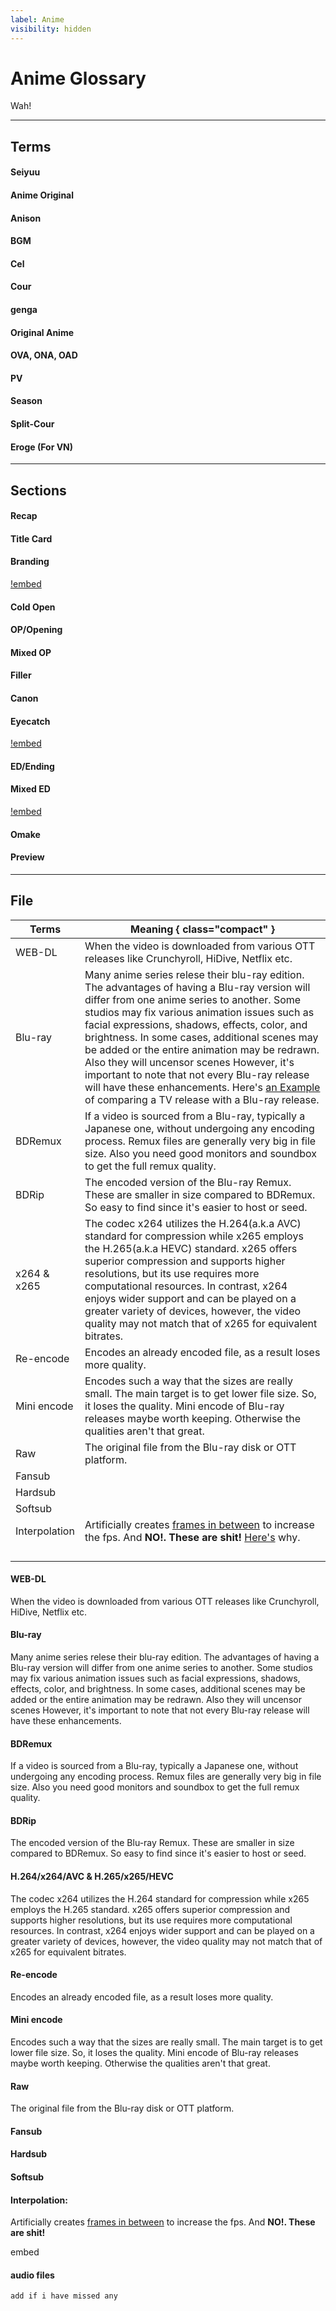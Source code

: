 ```yaml
---
label: Anime
visibility: hidden
---
```



# Anime Glossary
Wah!

___
## Terms

#### Seiyuu

#### Anime Original

#### Anison

#### BGM

#### Cel

#### Cour

####  genga

#### Original Anime

#### OVA, ONA, OAD

#### PV

#### Season

#### Split-Cour

#### Eroge (For VN)

___
## Sections

#### Recap


#### Title Card


#### Branding

[!embed](https://www.youtube.com/watch?v=Dt-BaKnnIRI)

#### Cold Open


#### OP/Opening



#### Mixed OP


#### Filler


#### Canon


#### Eyecatch

[!embed](https://www.youtube.com/watch?v=9h4IQHBX63k)

#### ED/Ending



#### Mixed ED

[!embed](https://www.youtube.com/watch?v=2ikL1vGhMLw)

#### Omake

#### Preview


___
## File

| Terms     | Meaning { class="compact" } |
| ------ | ------ |
|  WEB-DL  |  When the video is downloaded from various OTT releases like Crunchyroll, HiDive, Netflix etc.  |
|  Blu-ray  |   Many anime series relese their blu-ray edition. The advantages of having a Blu-ray version will differ from one anime series to another. Some studios may fix various animation issues such as facial expressions, shadows, effects, color, and brightness. In some cases, additional scenes may be added or the entire animation may be redrawn. Also they will uncensor  scenes However, it's important to note that not every Blu-ray release will have these enhancements. Here's [an Example](https://www.youtube.com/watch?v=bdGXb41_KYk) of comparing a TV release with a Blu-ray release.  |
|  BDRemux  |   If a video is sourced from a Blu-ray, typically a Japanese one, without undergoing any encoding process. Remux files are generally very big in file size. Also you need good monitors and soundbox to get the full remux quality.   |
|  BDRip  |   The encoded version of the Blu-ray Remux. These are smaller in size compared to BDRemux. So easy to find since it's easier to host or seed.   |
|  x264 & x265  |   The codec x264 utilizes the H.264(a.k.a AVC) standard for compression while x265 employs the H.265(a.k.a HEVC) standard. x265 offers superior compression and supports higher resolutions, but its use requires more computational resources. In contrast, x264 enjoys wider support and can be played on a greater variety of devices, however, the video quality may not match that of x265 for equivalent bitrates.   |
|  Re-encode  |  Encodes an already encoded file, as a result loses more quality.  |
|  Mini encode  |   Encodes such a way that the sizes are really small. The main target is to get lower file size. So, it loses the quality. Mini encode of Blu-ray releases maybe worth keeping. Otherwise the qualities aren't that great.   |
|  Raw  |   The original file from the Blu-ray disk or OTT platform.   |
|  Fansub  |      |
|  Hardsub  |      |
|  Softsub  |      |
|  Interpolation  |   Artificially creates [frames in between](https://www.youtube.com/watch?v=VdH4TBDeCnI) to increase the fps. And **NO!. These are shit!** [Here's](https://www.youtube.com/watch?v=bdGXb41_KYk) why.  |
|    |      |
|    |      |
|    |      |
|    |      |


#### WEB-DL
When the video is downloaded from various OTT releases like Crunchyroll, HiDive, Netflix etc.

#### Blu-ray
Many anime series relese their blu-ray edition. The advantages of having a Blu-ray version will differ from one anime series to another. Some studios may fix various animation issues such as facial expressions, shadows, effects, color, and brightness. In some cases, additional scenes may be added or the entire animation may be redrawn. Also they will uncensor  scenes However, it's important to note that not every Blu-ray release will have these enhancements.

#### BDRemux
If a video is sourced from a Blu-ray, typically a Japanese one, without undergoing any encoding process. Remux files are generally very big in file size. Also you need good monitors and soundbox to get the full remux quality.

#### BDRip
The encoded version of the Blu-ray Remux. These are smaller in size compared to BDRemux. So easy to find since it's easier to host or seed.

#### H.264/x264/AVC & H.265/x265/HEVC
The codec x264 utilizes the H.264 standard for compression while x265 employs the H.265 standard. x265 offers superior compression and supports higher resolutions, but its use requires more computational resources. In contrast, x264 enjoys wider support and can be played on a greater variety of devices, however, the video quality may not match that of x265 for equivalent bitrates.

#### Re-encode
Encodes an already encoded file, as a result loses more quality.

#### Mini encode
Encodes such a way that the sizes are really small. The main target is to get lower file size. So, it loses the quality. Mini encode of Blu-ray releases maybe worth keeping. Otherwise the qualities aren't that great.

#### Raw
The original file from the Blu-ray disk or OTT platform.

#### Fansub
#### Hardsub
#### Softsub
#### Interpolation:
Artificially creates [frames in between](https://www.youtube.com/watch?v=VdH4TBDeCnI) to increase the fps. And **NO!. These are shit!**

embed 
#### audio files

`add if i have missed any`